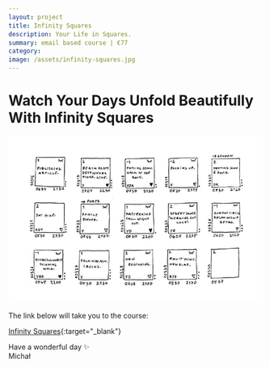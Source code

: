 ```yaml
---
layout: project
title: Infinity Squares
description: Your Life in Squares.
summary: email based course | €77
category: 
image: /assets/infinity-squares.jpg
---
```

# Watch Your Days Unfold Beautifully With Infinity Squares
![Infinity Squares](/assets/infinity-squares.jpg)

The link below will take you to the course:

[Infinity Squares](https://infinitysquares.xyz/){:target="_blank"}

Have a wonderful day ✨ <br>
Michał